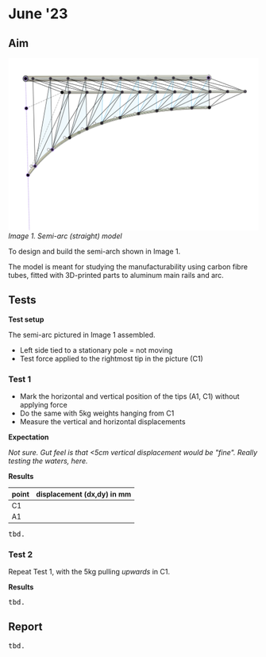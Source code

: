 # June '23

## Aim

![](.images/semi-arc.png)
*Image 1. Semi-arc (straight) model*

To design and build the semi-arch shown in Image 1.

The model is meant for studying the manufacturability using carbon fibre tubes, fitted with 3D-printed parts to aluminum main rails and arc.

## Tests

**Test setup**

The semi-arc pictured in Image 1 assembled. 

- Left side tied to a stationary pole = not moving
- Test force applied to the rightmost tip in the picture (C1)

### Test 1

- Mark the horizontal and vertical position of the tips (A1, C1) without applying force
- Do the same with 5kg weights hanging from C1
- Measure the vertical and horizontal displacements

**Expectation**

*Not sure. Gut feel is that <5cm vertical displacement would be "fine". Really testing the waters, here.*

**Results**

| point                      | displacement (dx,dy) in mm |
|----------------------------|----------------------------|
| C1 |                            |
| A1 |                            |

<pre>tbd.</pre>

### Test 2

Repeat Test 1, with the 5kg pulling *upwards* in C1.

**Results**

<pre>tbd.</pre>

## Report

<pre>tbd.</pre>

<!-- Video would have e.g.
- components and costs 
- learnings

Based on the video, one should be able to replicate the work.
-->

